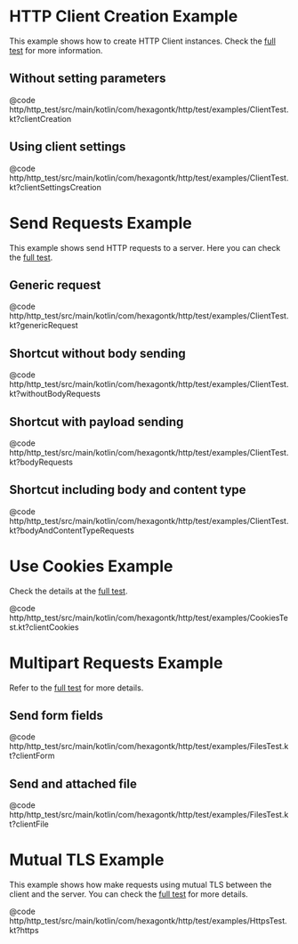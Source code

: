 
# HTTP Client Creation Example
This example shows how to create HTTP Client instances. Check the
[full test](https://github.com/hexagontk/hexagon/blob/master/http/http_test/src/main/kotlin/com/hexagonkt/http/test/examples/ClientTest.kt)
for more information.

## Without setting parameters
@code http/http_test/src/main/kotlin/com/hexagontk/http/test/examples/ClientTest.kt?clientCreation

## Using client settings
@code http/http_test/src/main/kotlin/com/hexagontk/http/test/examples/ClientTest.kt?clientSettingsCreation

# Send Requests Example
This example shows send HTTP requests to a server. Here you can check the
[full test](https://github.com/hexagontk/hexagon/blob/master/http/http_test/src/main/kotlin/com/hexagonkt/http/test/examples/ClientTest.kt).

## Generic request
@code http/http_test/src/main/kotlin/com/hexagontk/http/test/examples/ClientTest.kt?genericRequest

## Shortcut without body sending
@code http/http_test/src/main/kotlin/com/hexagontk/http/test/examples/ClientTest.kt?withoutBodyRequests

## Shortcut with payload sending
@code http/http_test/src/main/kotlin/com/hexagontk/http/test/examples/ClientTest.kt?bodyRequests

## Shortcut including body and content type
@code http/http_test/src/main/kotlin/com/hexagontk/http/test/examples/ClientTest.kt?bodyAndContentTypeRequests

# Use Cookies Example
Check the details at the [full test](https://github.com/hexagontk/hexagon/blob/master/http/http_test/src/main/kotlin/com/hexagonkt/http/test/examples/CookiesTest.kt).

@code http/http_test/src/main/kotlin/com/hexagontk/http/test/examples/CookiesTest.kt?clientCookies

# Multipart Requests Example
Refer to the [full test](https://github.com/hexagontk/hexagon/blob/master/http/http_test/src/main/kotlin/com/hexagonkt/http/test/examples/FilesTest.kt)
for more details.

## Send form fields
@code http/http_test/src/main/kotlin/com/hexagontk/http/test/examples/FilesTest.kt?clientForm

## Send and attached file
@code http/http_test/src/main/kotlin/com/hexagontk/http/test/examples/FilesTest.kt?clientFile

# Mutual TLS Example
This example shows how make requests using mutual TLS between the client and the server. You can
check the [full test](https://github.com/hexagontk/hexagon/blob/master/http/http_test/src/main/kotlin/com/hexagonkt/http/test/examples/HttpsTest.kt)
for more details.

@code http/http_test/src/main/kotlin/com/hexagontk/http/test/examples/HttpsTest.kt?https
